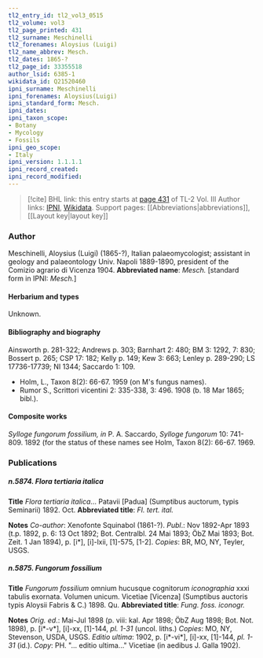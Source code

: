 ```yaml
---
tl2_entry_id: tl2_vol3_0515
tl2_volume: vol3
tl2_page_printed: 431
tl2_surname: Meschinelli
tl2_forenames: Aloysius (Luigi)
tl2_name_abbrev: Mesch.
tl2_dates: 1865-?
tl2_page_id: 33355518
author_lsid: 6385-1
wikidata_id: Q21520460
ipni_surname: Meschinelli
ipni_forenames: Aloysius(Luigi)
ipni_standard_form: Mesch.
ipni_dates: 
ipni_taxon_scope: 
- Botany
- Mycology
- Fossils
ipni_geo_scope: 
- Italy
ipni_version: 1.1.1.1
ipni_record_created: 
ipni_record_modified:
---
```


> [!cite] BHL link: this entry starts at [page 431](https://www.biodiversitylibrary.org/page/33355518) of TL-2 Vol. III
> Author links: [IPNI](https://www.ipni.org/a/6385-1), [Wikidata](https://www.wikidata.org/wiki/Q21520460). Support pages: [[Abbreviations|abbreviations]], [[Layout key|layout key]]

### Author

Meschinelli, Aloysius (Luigi) (1865-?), Italian palaeomycologist; assistant in geology and palaeontology Univ. Napoli 1889-1890, president of the Comizio agrario di Vicenza 1904. 
**Abbreviated name**: *Mesch.* \[standard form in IPNI: *Mesch.*\]

#### Herbarium and types

Unknown.

#### Bibliography and biography

Ainsworth p. 281-322; Andrews p. 303; Barnhart 2: 480; BM 3: 1292, 7: 830; Bossert p. 265; CSP 17: 182; Kelly p. 149; Kew 3: 663; Lenley p. 289-290; LS 17736-17739; NI 1344; Saccardo 1: 109.
- Holm, L., Taxon 8(2): 66-67. 1959 (on M's fungus names).
- Rumor S., Scrittori vicentini 2: 335-338, 3: 496. 1908 (b. 18 Mar 1865; bibl.).

#### Composite works

*Sylloge fungorum fossilium, in* P. A. Saccardo, *Sylloge fungorum* 10: 741-809. 1892 (for the status of these names see Holm, Taxon 8(2): 66-67. 1969.

### Publications

##### n.5874. Flora tertiaria italica

**Title**
*Flora tertiaria italica*... Patavii \[Padua\] (Sumptibus auctorum, typis Seminarii) 1892. Oct.
**Abbreviated title**: *Fl. tert. ital.*

**Notes**
*Co-author*: Xenofonte Squinabol (1861-?).
*Publ*.: Nov 1892-Apr 1893 (t.p. 1892, p. 6: 13 Oct 1892; Bot. Centralbl. 24 Mai 1893; ÖbZ Mai 1893; Bot. Zeit. 1 Jan 1894), p. \[i\*\], \[i\]-lxii, \[1\]-575, \[1-2\]. *Copies*: BR, MO, NY, Teyler, USGS.

##### n.5875. Fungorum fossilium

**Title**
*Fungorum fossilium* omnium hucusque cognitorum *iconographia* xxxi tabulis exornata. Volumen unicum. Vicetiae \[Vicenza\] (Sumptibus auctoris typis Aloysii Fabris & C.) 1898. Qu.
**Abbreviated title**: *Fung. foss. iconogr.*

**Notes**
*Orig. ed*.: Mai-Jul 1898 (p. viii: kal. Apr 1898; ÖbZ Aug 1898; Bot. Not. 1898), p. \[i\*-v\*\], \[i\]-xx, \[1\]-144, *pl. 1-31* (uncol. liths.) *Copies*: MO, NY, Stevenson, USDA, USGS.
*Editio ultima*: 1902, p. \[i\*-vi\*\], \[i\]-xx, \[1\]-144, *pl. 1-31* (id.). *Copy*: PH. "... editio ultima..." Vicetiae (in aedibus J. Galla 1902).

